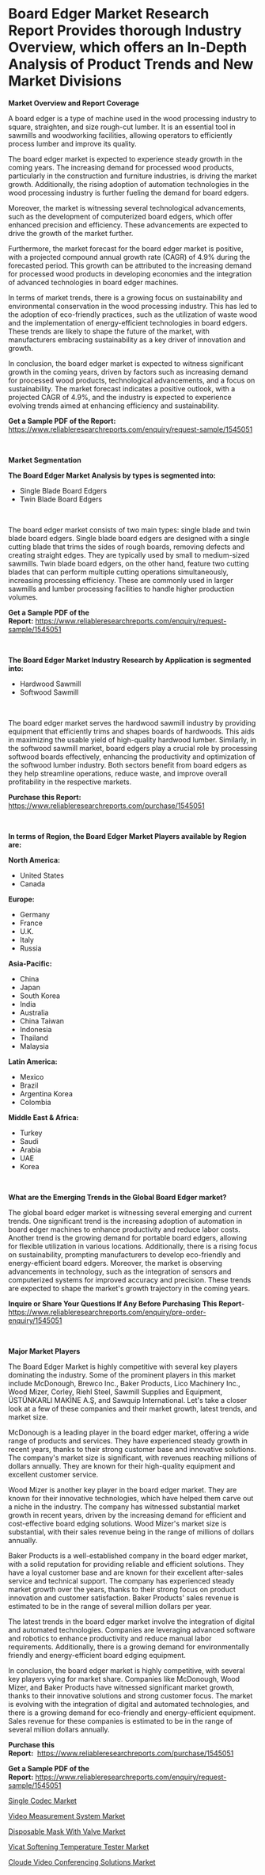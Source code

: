 <p><h1>Board Edger Market Research Report Provides thorough Industry Overview, which offers an In-Depth Analysis of Product Trends and New Market Divisions</h1></p><p><strong>Market Overview and Report Coverage</strong></p>
<p><p>A board edger is a type of machine used in the wood processing industry to square, straighten, and size rough-cut lumber. It is an essential tool in sawmills and woodworking facilities, allowing operators to efficiently process lumber and improve its quality. </p><p>The board edger market is expected to experience steady growth in the coming years. The increasing demand for processed wood products, particularly in the construction and furniture industries, is driving the market growth. Additionally, the rising adoption of automation technologies in the wood processing industry is further fueling the demand for board edgers.</p><p>Moreover, the market is witnessing several technological advancements, such as the development of computerized board edgers, which offer enhanced precision and efficiency. These advancements are expected to drive the growth of the market further.</p><p>Furthermore, the market forecast for the board edger market is positive, with a projected compound annual growth rate (CAGR) of 4.9% during the forecasted period. This growth can be attributed to the increasing demand for processed wood products in developing economies and the integration of advanced technologies in board edger machines.</p><p>In terms of market trends, there is a growing focus on sustainability and environmental conservation in the wood processing industry. This has led to the adoption of eco-friendly practices, such as the utilization of waste wood and the implementation of energy-efficient technologies in board edgers. These trends are likely to shape the future of the market, with manufacturers embracing sustainability as a key driver of innovation and growth.</p><p>In conclusion, the board edger market is expected to witness significant growth in the coming years, driven by factors such as increasing demand for processed wood products, technological advancements, and a focus on sustainability. The market forecast indicates a positive outlook, with a projected CAGR of 4.9%, and the industry is expected to experience evolving trends aimed at enhancing efficiency and sustainability.</p></p>
<p><strong>Get a Sample PDF of the Report:</strong> <a href="https://www.reliableresearchreports.com/enquiry/request-sample/1545051">https://www.reliableresearchreports.com/enquiry/request-sample/1545051</a></p>
<p>&nbsp;</p>
<p><strong>Market Segmentation</strong></p>
<p><strong>The Board Edger Market Analysis by types is segmented into:</strong></p>
<p><ul><li>Single Blade Board Edgers</li><li>Twin Blade Board Edgers</li></ul></p>
<p>&nbsp;</p>
<p><p>The board edger market consists of two main types: single blade and twin blade board edgers. Single blade board edgers are designed with a single cutting blade that trims the sides of rough boards, removing defects and creating straight edges. They are typically used by small to medium-sized sawmills. Twin blade board edgers, on the other hand, feature two cutting blades that can perform multiple cutting operations simultaneously, increasing processing efficiency. These are commonly used in larger sawmills and lumber processing facilities to handle higher production volumes.</p></p>
<p><strong>Get a Sample PDF of the Report:</strong>&nbsp;<a href="https://www.reliableresearchreports.com/enquiry/request-sample/1545051">https://www.reliableresearchreports.com/enquiry/request-sample/1545051</a></p>
<p>&nbsp;</p>
<p><strong>The Board Edger Market Industry Research by Application is segmented into:</strong></p>
<p><ul><li>Hardwood Sawmill</li><li>Softwood Sawmill</li></ul></p>
<p>&nbsp;</p>
<p><p>The board edger market serves the hardwood sawmill industry by providing equipment that efficiently trims and shapes boards of hardwoods. This aids in maximizing the usable yield of high-quality hardwood lumber. Similarly, in the softwood sawmill market, board edgers play a crucial role by processing softwood boards effectively, enhancing the productivity and optimization of the softwood lumber industry. Both sectors benefit from board edgers as they help streamline operations, reduce waste, and improve overall profitability in the respective markets.</p></p>
<p><strong>Purchase this Report:</strong>&nbsp; <a href="https://www.reliableresearchreports.com/purchase/1545051">https://www.reliableresearchreports.com/purchase/1545051</a></p>
<p>&nbsp;</p>
<p><strong>In terms of Region, the Board Edger Market Players available by Region are:</strong></p>
<p>
    <p> <strong> North America: </strong>
        <ul>
            <li>United States</li>
            <li>Canada</li>
        </ul>
        </p> 
    <p> <strong> Europe: </strong>
        <ul>
            <li>Germany</li>
            <li>France</li>
            <li>U.K.</li>
            <li>Italy</li>
            <li>Russia</li>
        </ul>
        </p> 
    <p> <strong> Asia-Pacific: </strong>
        <ul>
            <li>China</li>
            <li>Japan</li>
            <li>South Korea</li>
            <li>India</li>
            <li>Australia</li>
            <li>China Taiwan</li>
            <li>Indonesia</li>
            <li>Thailand</li>
            <li>Malaysia</li>
        </ul>
        </p> 
    <p> <strong> Latin America: </strong>
        <ul>
            <li>Mexico</li>
            <li>Brazil</li>
            <li>Argentina Korea</li>
            <li>Colombia</li>
        </ul>
        </p> 
    <p> <strong> Middle East & Africa: </strong>
        <ul>
            <li>Turkey</li>
            <li>Saudi</li>
            <li>Arabia</li>
            <li>UAE</li>
            <li>Korea</li>
        </ul>
    </p>
    </p>
<p>&nbsp;</p>
<p><strong>What are the Emerging Trends in the Global Board Edger market?</strong></p>
<p><p>The global board edger market is witnessing several emerging and current trends. One significant trend is the increasing adoption of automation in board edger machines to enhance productivity and reduce labor costs. Another trend is the growing demand for portable board edgers, allowing for flexible utilization in various locations. Additionally, there is a rising focus on sustainability, prompting manufacturers to develop eco-friendly and energy-efficient board edgers. Moreover, the market is observing advancements in technology, such as the integration of sensors and computerized systems for improved accuracy and precision. These trends are expected to shape the market's growth trajectory in the coming years.</p></p>
<p><strong>Inquire or Share Your Questions If Any Before Purchasing This Report</strong>- <a href="https://www.reliableresearchreports.com/enquiry/pre-order-enquiry/1545051">https://www.reliableresearchreports.com/enquiry/pre-order-enquiry/1545051</a></p>
<p>&nbsp;</p>
<p><strong>Major Market Players</strong></p>
<p><p>The Board Edger Market is highly competitive with several key players dominating the industry. Some of the prominent players in this market include McDonough, Brewco Inc., Baker Products, Lico Machinery Inc., Wood Mizer, Corley, Riehl Steel, Sawmill Supplies and Equipment, ÜSTÜNKARLI MAKİNE A.Ş, and Sawquip International. Let's take a closer look at a few of these companies and their market growth, latest trends, and market size.</p><p>McDonough is a leading player in the board edger market, offering a wide range of products and services. They have experienced steady growth in recent years, thanks to their strong customer base and innovative solutions. The company's market size is significant, with revenues reaching millions of dollars annually. They are known for their high-quality equipment and excellent customer service.</p><p>Wood Mizer is another key player in the board edger market. They are known for their innovative technologies, which have helped them carve out a niche in the industry. The company has witnessed substantial market growth in recent years, driven by the increasing demand for efficient and cost-effective board edging solutions. Wood Mizer's market size is substantial, with their sales revenue being in the range of millions of dollars annually.</p><p>Baker Products is a well-established company in the board edger market, with a solid reputation for providing reliable and efficient solutions. They have a loyal customer base and are known for their excellent after-sales service and technical support. The company has experienced steady market growth over the years, thanks to their strong focus on product innovation and customer satisfaction. Baker Products' sales revenue is estimated to be in the range of several million dollars per year.</p><p>The latest trends in the board edger market involve the integration of digital and automated technologies. Companies are leveraging advanced software and robotics to enhance productivity and reduce manual labor requirements. Additionally, there is a growing demand for environmentally friendly and energy-efficient board edging equipment.</p><p>In conclusion, the board edger market is highly competitive, with several key players vying for market share. Companies like McDonough, Wood Mizer, and Baker Products have witnessed significant market growth, thanks to their innovative solutions and strong customer focus. The market is evolving with the integration of digital and automated technologies, and there is a growing demand for eco-friendly and energy-efficient equipment. Sales revenue for these companies is estimated to be in the range of several million dollars annually.</p></p>
<p><strong>Purchase this Report:</strong>&nbsp;&nbsp;<a href="https://www.reliableresearchreports.com/purchase/1545051">https://www.reliableresearchreports.com/purchase/1545051</a></p>
<p></p>
<p><strong>Get a Sample PDF of the Report:</strong>&nbsp;<a href="https://www.reliableresearchreports.com/enquiry/request-sample/1545051">https://www.reliableresearchreports.com/enquiry/request-sample/1545051</a></p>
<p><p><a href="https://issuu.com/reportprime-2/docs/single-codec-market-size-2030.pptx">Single Codec Market</a></p><p><a href="https://github.com/RickHolmes3/Market-Research-Report-List-2/blob/main/video-measurement-system-market.md">Video Measurement System Market</a></p><p><a href="https://issuu.com/reportprime-2/docs/disposable-mask-with-valve-market-size-2030.pptx">Disposable Mask With Valve Market</a></p><p><a href="https://github.com/GroverBarry/Market-Research-Report-List-3/blob/main/vicat-softening-temperature-tester-market.md">Vicat Softening Temperature Tester Market</a></p><p><a href="https://issuu.com/reportprime-2/docs/cloude-video-conferencing-solutions-market-size-20">Cloude Video Conferencing Solutions Market</a></p></p>